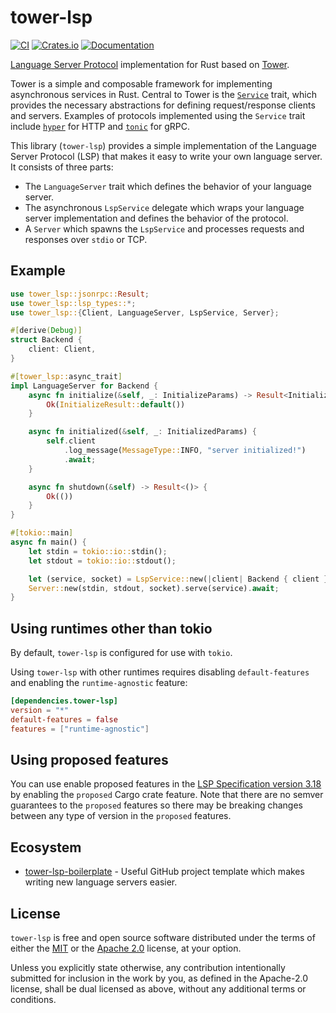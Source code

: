 # tower-lsp

[![CI][ci-badge]][ci-badge-url]
[![Crates.io][crates-badge]][crates-url]
[![Documentation][docs-badge]][docs-url]

[ci-badge]: https://github.com/tower-lsp/tower-lsp/actions/workflows/ci.yml/badge.svg?branch=master
[ci-badge-url]: https://github.com/tower-lsp/tower-lsp/actions
[crates-badge]: https://img.shields.io/crates/v/tower-lsp.svg
[crates-url]: https://crates.io/crates/tower-lsp
[docs-badge]: https://docs.rs/tower-lsp/badge.svg
[docs-url]: https://docs.rs/tower-lsp

[Language Server Protocol] implementation for Rust based on [Tower].

[language server protocol]: https://microsoft.github.io/language-server-protocol
[tower]: https://github.com/tower-rs/tower

Tower is a simple and composable framework for implementing asynchronous
services in Rust. Central to Tower is the [`Service`] trait, which provides the
necessary abstractions for defining request/response clients and servers.
Examples of protocols implemented using the `Service` trait include
[`hyper`] for HTTP and [`tonic`] for gRPC.

[`service`]: https://docs.rs/tower-service/
[`hyper`]: https://docs.rs/hyper/
[`tonic`]: https://docs.rs/tonic/

This library (`tower-lsp`) provides a simple implementation of the Language
Server Protocol (LSP) that makes it easy to write your own language server. It
consists of three parts:

- The `LanguageServer` trait which defines the behavior of your language server.
- The asynchronous `LspService` delegate which wraps your language server
  implementation and defines the behavior of the protocol.
- A `Server` which spawns the `LspService` and processes requests and responses
  over `stdio` or TCP.

## Example

```rust
use tower_lsp::jsonrpc::Result;
use tower_lsp::lsp_types::*;
use tower_lsp::{Client, LanguageServer, LspService, Server};

#[derive(Debug)]
struct Backend {
    client: Client,
}

#[tower_lsp::async_trait]
impl LanguageServer for Backend {
    async fn initialize(&self, _: InitializeParams) -> Result<InitializeResult> {
        Ok(InitializeResult::default())
    }

    async fn initialized(&self, _: InitializedParams) {
        self.client
            .log_message(MessageType::INFO, "server initialized!")
            .await;
    }

    async fn shutdown(&self) -> Result<()> {
        Ok(())
    }
}

#[tokio::main]
async fn main() {
    let stdin = tokio::io::stdin();
    let stdout = tokio::io::stdout();

    let (service, socket) = LspService::new(|client| Backend { client });
    Server::new(stdin, stdout, socket).serve(service).await;
}
```

## Using runtimes other than tokio

By default, `tower-lsp` is configured for use with `tokio`.

Using `tower-lsp` with other runtimes requires disabling `default-features` and
enabling the `runtime-agnostic` feature:

```toml
[dependencies.tower-lsp]
version = "*"
default-features = false
features = ["runtime-agnostic"]
```

## Using proposed features

You can use enable proposed features in the
[LSP Specification version 3.18](https://microsoft.github.io/language-server-protocol/specifications/lsp/3.18/specification/)
by enabling the `proposed` Cargo crate feature. Note that there are no semver
guarantees to the `proposed` features so there may be breaking changes between
any type of version in the `proposed` features.

## Ecosystem

- [tower-lsp-boilerplate](https://github.com/IWANABETHATGUY/tower-lsp-boilerplate) - Useful GitHub project template which makes writing new language servers easier.

## License

`tower-lsp` is free and open source software distributed under the terms of
either the [MIT](LICENSE-MIT) or the [Apache 2.0](LICENSE-APACHE) license, at
your option.

Unless you explicitly state otherwise, any contribution intentionally submitted
for inclusion in the work by you, as defined in the Apache-2.0 license, shall be
dual licensed as above, without any additional terms or conditions.
